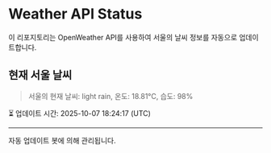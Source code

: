
# Weather API Status

이 리포지토리는 OpenWeather API를 사용하여 서울의 날씨 정보를 자동으로 업데이트합니다.

## 현재 서울 날씨
> 서울의 현재 날씨: light rain, 온도: 18.81°C, 습도: 98%

⏳ 업데이트 시간: 2025-10-07 18:24:17 (UTC)

---
자동 업데이트 봇에 의해 관리됩니다.
